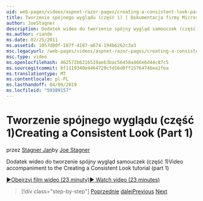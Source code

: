 ```yaml
---
uid: web-pages/videos/aspnet-razor-pages/creating-a-consistent-look-part-1
title: Tworzenie spójnego wyglądu (część 1) | Dokumentacja firmy Microsoft
author: JoeStagner
description: Dodatek wideo do tworzenie spójny wygląd samouczek (część 1)
ms.author: riande
ms.date: 02/25/2011
ms.assetid: 1057d00f-187f-4187-a674-194b6262c3a3
msc.legacyurl: /web-pages/videos/aspnet-razor-pages/creating-a-consistent-look-part-1
msc.type: video
ms.openlocfilehash: 462572b6216519aeb3bac56458a466e6d44c87c5
ms.sourcegitcommit: 0f1119340e4464720cfd16d0ff15764746ea1fea
ms.translationtype: MT
ms.contentlocale: pl-PL
ms.lasthandoff: 04/09/2019
ms.locfileid: "59389157"
---
```

# <a name="creating-a-consistent-look-part-1"></a><span data-ttu-id="e9e45-103">Tworzenie spójnego wyglądu (część 1)</span><span class="sxs-lookup"><span data-stu-id="e9e45-103">Creating a Consistent Look (Part 1)</span></span>

<span data-ttu-id="e9e45-104">przez [Stagner Jan](https://github.com/JoeStagner)</span><span class="sxs-lookup"><span data-stu-id="e9e45-104">by [Joe Stagner](https://github.com/JoeStagner)</span></span>

<span data-ttu-id="e9e45-105">Dodatek wideo do tworzenie spójny wygląd samouczek (część 1)</span><span class="sxs-lookup"><span data-stu-id="e9e45-105">Video accompaniment to the Creating a Consistent Look tutorial (part 1)</span></span>

[<span data-ttu-id="e9e45-106">&#9654;Obejrzyj film wideo (23 minuty)</span><span class="sxs-lookup"><span data-stu-id="e9e45-106">&#9654; Watch video (23 minutes)</span></span>](https://channel9.msdn.com/Blogs/ASP-NET-Site-Videos/creating-a-consistent-look-part-1)

> [!div class="step-by-step"]
> <span data-ttu-id="e9e45-107">[Poprzednie](introduction-to-aspnet-web-programming-using-the-razor-syntax.md)
> [dalej](creating-a-consistent-look-part-2.md)</span><span class="sxs-lookup"><span data-stu-id="e9e45-107">[Previous](introduction-to-aspnet-web-programming-using-the-razor-syntax.md)
[Next](creating-a-consistent-look-part-2.md)</span></span>
